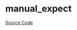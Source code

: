 # manual_expect

[Source Code](https://github.com/software-mansion/cairo-lint/tree/main/crates/cairo-lint-core/src/lints/manual/manual_expect.rs#L21)

